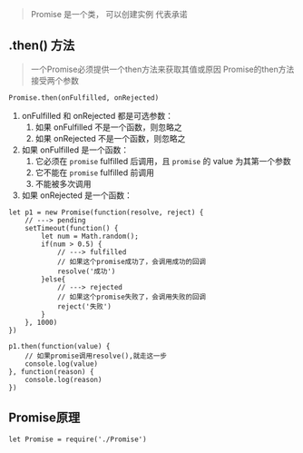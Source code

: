 > Promise 是一个类， 可以创建实例
> 代表承诺


## .then() 方法

> 一个Promise必须提供一个then方法来获取其值或原因
> Promise的then方法接受两个参数

```
Promise.then(onFulfilled, onRejected) 
```

1. onFulfilled 和 onRejected 都是可选参数：
   1. 如果 onFulfilled 不是一个函数，则忽略之
   2. 如果 onRejected 不是一个函数，则忽略之
2. 如果 onFulfilled 是一个函数：
   1. 它必须在 `promise` fulfilled 后调用，且 `promise` 的 value 为其第一个参数
   2. 它不能在 `promise` fulfilled 前调用
   3. 不能被多次调用
3. 如果 onRejected 是一个函数：



```
let p1 = new Promise(function(resolve, reject) {
    // ---> pending
    setTimeout(function() {
        let num = Math.random();
        if(num > 0.5) {
            // ---> fulfilled
            // 如果这个promise成功了，会调用成功的回调
            resolve('成功') 
        }else{
            // ---> rejected
            // 如果这个promise失败了，会调用失败的回调
            reject('失败')
        }
    }, 1000)
})

p1.then(function(value) {
    // 如果promise调用resolve(),就走这一步
    console.log(value)
}, function(reason) {
    console.log(reason)
})

```

## Promise原理
```
let Promise = require('./Promise')

```